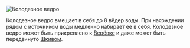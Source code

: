 ![Колодезное ведро](block:betterwithmods:bucket)

Колодезное ведро вмещает в себя до 8 вёдер воды. При нахождении рядом с источником воды медленно набирает ее в себя. Колодезное ведро может быть прикреплено к [Верёвке](../items/rope.md) и даже может быть передвинуто [Шкивом](pulley.md).